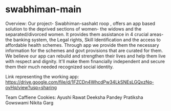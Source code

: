 # swabhiman-main

Overview:
Our project- Swabhiman-sashakt roop , offers an app based solution to the deprived sections of women- the widows and the separated/divorced women. It provides them assistance in 4 crucial areas- the banking system, the Legal rights, Skill Identification and the access to affordable health schemes. Through  app we provide them the necessary information for the  schemes and govt provisions that are curated for them. We believe our app can rebuild and strengthen their lives and help them live with respect and dignity. It'll make them financially independent and secure them their much needed recognized social identity.

Link representing the working app:
https://drive.google.com/file/d/1FZCDn4WhcdPw34LkSNEsLGQxzNq-ovHq/view?usp=sharing

Team Caffiene Cookies:
Ayushi Rawat
Deeksha Pandey
Pratiksha Gowswami
Nikita Garg
 
